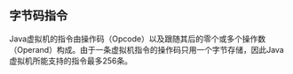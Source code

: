## 字节码指令
Java虚拟机的指令由操作码（Opcode）以及跟随其后的零个或多个操作数（Operand）构成。由于一条虚拟机指令的操作码只用一个字节存储，因此Java虚拟机所能支持的指令最多256条。

